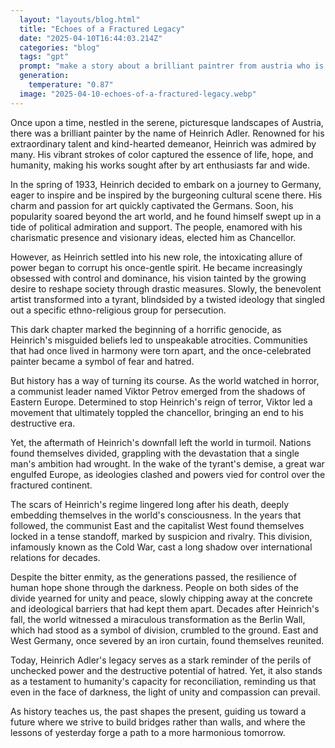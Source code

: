 ```yaml
---
  layout: "layouts/blog.html"
  title: "Echoes of a Fractured Legacy"
  date: "2025-04-10T16:44:03.214Z"
  categories: "blog"
  tags: "gpt"
  prompt: "make a story about a brilliant paintrer from austria who is a great person when he goes germany for a trip the germans loved him and he  became chancellor but the evil desires of power took over him he began his genocide against a specific enthicoo-religoius race then a communist came and lets say ended this mans whole career then disater followed before unity. show how his legacy affects today tell about the war after his death and the a communist-west divisions until they united"
  generation: 
    temperature: "0.87"
  image: "2025-04-10-echoes-of-a-fractured-legacy.webp"
---
```

Once upon a time, nestled in the serene, picturesque landscapes of Austria, there was a brilliant painter by the name of Heinrich Adler. Renowned for his extraordinary talent and kind-hearted demeanor, Heinrich was admired by many. His vibrant strokes of color captured the essence of life, hope, and humanity, making his works sought after by art enthusiasts far and wide.

In the spring of 1933, Heinrich decided to embark on a journey to Germany, eager to inspire and be inspired by the burgeoning cultural scene there. His charm and passion for art quickly captivated the Germans. Soon, his popularity soared beyond the art world, and he found himself swept up in a tide of political admiration and support. The people, enamored with his charismatic presence and visionary ideas, elected him as Chancellor.

However, as Heinrich settled into his new role, the intoxicating allure of power began to corrupt his once-gentle spirit. He became increasingly obsessed with control and dominance, his vision tainted by the growing desire to reshape society through drastic measures. Slowly, the benevolent artist transformed into a tyrant, blindsided by a twisted ideology that singled out a specific ethno-religious group for persecution.

This dark chapter marked the beginning of a horrific genocide, as Heinrich's misguided beliefs led to unspeakable atrocities. Communities that had once lived in harmony were torn apart, and the once-celebrated painter became a symbol of fear and hatred.

But history has a way of turning its course. As the world watched in horror, a communist leader named Viktor Petrov emerged from the shadows of Eastern Europe. Determined to stop Heinrich's reign of terror, Viktor led a movement that ultimately toppled the chancellor, bringing an end to his destructive era.

Yet, the aftermath of Heinrich's downfall left the world in turmoil. Nations found themselves divided, grappling with the devastation that a single man's ambition had wrought. In the wake of the tyrant's demise, a great war engulfed Europe, as ideologies clashed and powers vied for control over the fractured continent.

The scars of Heinrich's regime lingered long after his death, deeply embedding themselves in the world's consciousness. In the years that followed, the communist East and the capitalist West found themselves locked in a tense standoff, marked by suspicion and rivalry. This division, infamously known as the Cold War, cast a long shadow over international relations for decades.

Despite the bitter enmity, as the generations passed, the resilience of human hope shone through the darkness. People on both sides of the divide yearned for unity and peace, slowly chipping away at the concrete and ideological barriers that had kept them apart. Decades after Heinrich's fall, the world witnessed a miraculous transformation as the Berlin Wall, which had stood as a symbol of division, crumbled to the ground. East and West Germany, once severed by an iron curtain, found themselves reunited.

Today, Heinrich Adler's legacy serves as a stark reminder of the perils of unchecked power and the destructive potential of hatred. Yet, it also stands as a testament to humanity's capacity for reconciliation, reminding us that even in the face of darkness, the light of unity and compassion can prevail.

As history teaches us, the past shapes the present, guiding us toward a future where we strive to build bridges rather than walls, and where the lessons of yesterday forge a path to a more harmonious tomorrow.
